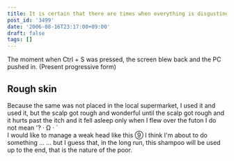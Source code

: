 ```yaml
---
title: It is certain that there are times when everything is disgusting
post_id: '3499'
date: '2006-08-16T23:17:00+09:00'
draft: false
tags: []
---
```


The moment when Ctrl + S was pressed, the screen blew back and the PC pushed in. (Present progressive form)

## Rough skin

Because the same was not placed in the local supermarket, I used it and used it, but the scalp got rough and wonderful until the scalp got rough and it hurts past the itch and it fell asleep only when I flew over the futon I do not mean '? · Ω · `  
I would like to manage a weak head like this ⑨ I think I'm about to do something ... ... but I guess that, in the long run, this shampoo will be used up to the end, that is the nature of the poor.